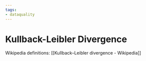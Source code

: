 ```yaml
---
tags: 
- dataquality
---
```

# Kullback-Leibler Divergence 
Wikipedia definitions: [[Kullback–Leibler divergence - Wikipedia]]

